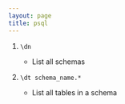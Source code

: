 ```yaml
---
layout: page
title: psql
---
```


1. `\dn` 
    - List all schemas

2. `\dt schema_name.*`
    - List all tables in a schema